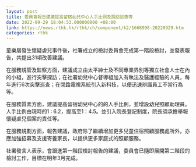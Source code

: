```yaml
---
layout: post
title: 委員會報告建議提高留宿幼兒中心人手比例及探訪巡查等
date: 2022-09-29 18:04:53.000000000 +08:00
link: https://news.rthk.hk/rthk/ch/component/k2/1668998-20220929.htm
categories: rthk
---
```


童樂居發生懷疑虐兒事件後，社署成立的檢討委員會完成第一階段檢討，並發表報告，共提出31項改善建議。

在服務規管及監察方面，建議成立由太平紳士及不同專業界別等獨立社會人士在內的小組，進行突擊探訪；在社署幼兒中心督導組加入有執法及醫護經驗的人員，每年進行6次突擊巡查；在閉路電視系統引入新科技，以便迅速辨識員工不當行為等。

在服務質素方面，建議提高留宿幼兒中心的的人手比例，並增設幼兒照顧助理員。人手比例由現時的1 : 6.2，提高至1：4.5。並引入院長登記制度，院長須承擔舉報懷疑虐兒個案的責任等。

在服務規劃方面，報告建議，政府除了繼續增加更多兒童住宿照顧服務處所外，亦應加強招募及支援寄養家長，以提供更多家庭式的照顧服務。

社署發言人表示，會跟進第一階段檢討報告的建議，委員會已隨即展開第二階段的檢討工作，目標在明年3月完成。
